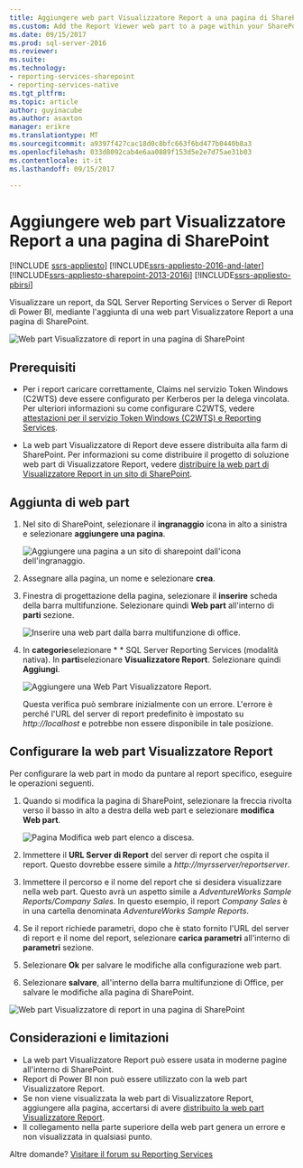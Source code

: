```yaml
---
title: Aggiungere web part Visualizzatore Report a una pagina di SharePoint | Documenti Microsoft
ms.custom: Add the Report Viewer web part to a page within your SharePoint site.
ms.date: 09/15/2017
ms.prod: sql-server-2016
ms.reviewer: 
ms.suite: 
ms.technology:
- reporting-services-sharepoint
- reporting-services-native
ms.tgt_pltfrm: 
ms.topic: article
author: guyinacube
ms.author: asaxton
manager: erikre
ms.translationtype: MT
ms.sourcegitcommit: a9397f427cac18d0c8bfc663f6bd477b0440b8a3
ms.openlocfilehash: 033d8092cab4e6aa0889f153d5e2e7d75ae31b03
ms.contentlocale: it-it
ms.lasthandoff: 09/15/2017

---
```


# <a name="add-report-viewer-web-part-to-a-sharepoint-page"></a>Aggiungere web part Visualizzatore Report a una pagina di SharePoint

[!INCLUDE [ssrs-appliesto](../../includes/ssrs-appliesto.md)] [!INCLUDE[ssrs-appliesto-2016-and-later](../../includes/ssrs-appliesto-2016-and-later.md)] [!INCLUDE[ssrs-appliesto-sharepoint-2013-2016i](../../includes/ssrs-appliesto-sharepoint-2013-2016.md)] [!INCLUDE[ssrs-appliesto-pbirsi](../../includes/ssrs-appliesto-pbirs.md)]

Visualizzare un report, da SQL Server Reporting Services o Server di Report di Power BI, mediante l'aggiunta di una web part Visualizzatore Report a una pagina di SharePoint.

![Web part Visualizzatore di report in una pagina di SharePoint](media/sharepoint-report-viewer-web-part-on-page.png)

## <a name="prerequisites"></a>Prerequisiti

* Per i report caricare correttamente, Claims nel servizio Token Windows (C2WTS) deve essere configurato per Kerberos per la delega vincolata. Per ulteriori informazioni su come configurare C2WTS, vedere [attestazioni per il servizio Token Windows (C2WTS) e Reporting Services](../install-windows/claims-to-windows-token-service-c2wts-and-reporting-services.md).

* La web part Visualizzatore di Report deve essere distribuita alla farm di SharePoint. Per informazioni su come distribuire il progetto di soluzione web part di Visualizzatore Report, vedere [distribuire la web part di Visualizzatore Report in un sito di SharePoint](deploy-report-viewer-web-part.md).

## <a name="add-web-part"></a>Aggiunta di web part

1. Nel sito di SharePoint, selezionare il **ingranaggio** icona in alto a sinistra e selezionare **aggiungere una pagina**.

    ![Aggiungere una pagina a un sito di sharepoint dall'icona dell'ingranaggio.](media/sharepoint-add-a-page.png)

2. Assegnare alla pagina, un nome e selezionare **crea**.

3. Finestra di progettazione della pagina, selezionare il **inserire** scheda della barra multifunzione. Selezionare quindi **Web part** all'interno di **parti** sezione.

    ![Inserire una web part dalla barra multifunzione di office.](media/sharepoint-insert-web-part.png)

4. In **categorie**selezionare * * SQL Server Reporting Services (modalità nativa). In **parti**selezionare **Visualizzatore Report**. Selezionare quindi **Aggiungi**.

    ![Aggiungere una Web Part Visualizzatore Report.](media/sharepoint-report-viewer-web-part.png)

    Questa verifica può sembrare inizialmente con un errore. L'errore è perché l'URL del server di report predefinito è impostato su *http://localhost* e potrebbe non essere disponibile in tale posizione.

## <a name="configure-the-report-viewer-web-part"></a>Configurare la web part Visualizzatore Report

Per configurare la web part in modo da puntare al report specifico, eseguire le operazioni seguenti.

1. Quando si modifica la pagina di SharePoint, selezionare la freccia rivolta verso il basso in alto a destra della web part e selezionare **modifica Web part**.

    ![Pagina Modifica web part elenco a discesa.](media/sharepoint-edit-web-part.png)

2. Immettere il **URL Server di Report** del server di report che ospita il report. Questo dovrebbe essere simile a *http://myrsserver/reportserver*.

3. Immettere il percorso e il nome del report che si desidera visualizzare nella web part. Questo avrà un aspetto simile a *AdventureWorks Sample Reports/Company Sales*. In questo esempio, il report *Company Sales* è in una cartella denominata *AdventureWorks Sample Reports*.

4. Se il report richiede parametri, dopo che è stato fornito l'URL del server di report e il nome del report, selezionare **carica parametri** all'interno di **parametri** sezione.

5. Selezionare **Ok** per salvare le modifiche alla configurazione web part.

6. Selezionare **salvare**, all'interno della barra multifunzione di Office, per salvare le modifiche alla pagina di SharePoint.

![Web part Visualizzatore di report in una pagina di SharePoint](media/sharepoint-report-viewer-web-part-on-page.png)

## <a name="considerations-and-limitations"></a>Considerazioni e limitazioni

* La web part Visualizzatore Report può essere usata in moderne pagine all'interno di SharePoint.
* Report di Power BI non può essere utilizzato con la web part Visualizzatore Report.
* Se non viene visualizzata la web part di Visualizzatore Report, aggiungere alla pagina, accertarsi di avere [distribuito la web part Visualizzatore Report](deploy-report-viewer-web-part.md).
* Il collegamento nella parte superiore della web part genera un errore e non visualizzata in qualsiasi punto.

Altre domande? [Visitare il forum su Reporting Services](http://go.microsoft.com/fwlink/?LinkId=620231)
